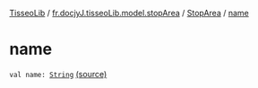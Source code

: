 [TisseoLib](../../index.md) / [fr.docjyJ.tisseoLib.model.stopArea](../index.md) / [StopArea](index.md) / [name](./name.md)

# name

`val name: `[`String`](https://kotlinlang.org/api/latest/jvm/stdlib/kotlin/-string/index.html) [(source)](https://github.com/docjyj/tisseoLib/tree/master/src/main/kotlin/fr/docjyJ/tisseoLib/model/stopArea/StopArea.kt#L18)